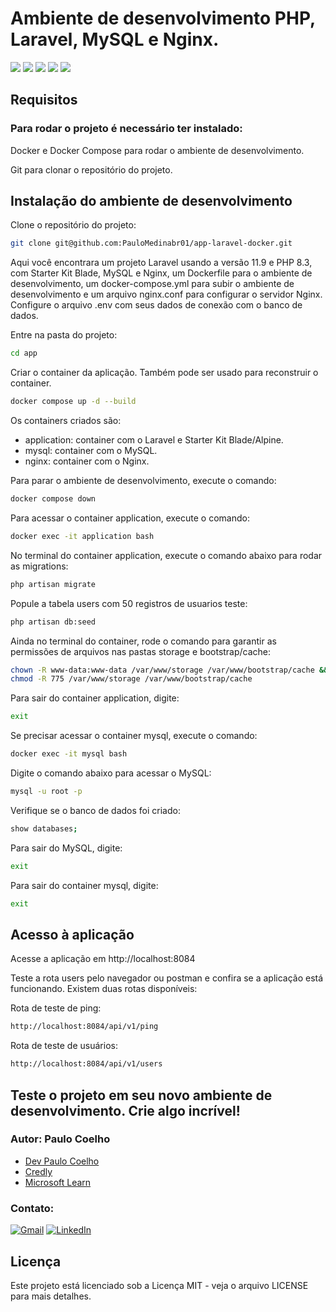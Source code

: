 # Ambiente de desenvolvimento PHP, Laravel, MySQL e Nginx.

<img src="	https://img.shields.io/badge/PHP-777BB4?style=for-the-badge&logo=php&logoColor=white">
<img src="https://img.shields.io/badge/Laravel-FF2D20?style=for-the-badge&logo=laravel&logoColor=white">
<img src="https://img.shields.io/badge/Docker-2CA5E0?style=for-the-badge&logo=docker&logoColor=white">
<img src="https://img.shields.io/badge/MySQL-005C84?style=for-the-badge&logo=mysql&logoColor=white">
<img src="	https://img.shields.io/badge/Nginx-009639?style=for-the-badge&logo=nginx&logoColor=white">

## Requisitos

### Para rodar o projeto é necessário ter instalado:

Docker e Docker Compose para rodar o ambiente de desenvolvimento.

Git para clonar o repositório do projeto.

## Instalação do ambiente de desenvolvimento

Clone o repositório do projeto:

```bash
git clone git@github.com:PauloMedinabr01/app-laravel-docker.git
```

Aqui você encontrara um projeto Laravel usando a versão 11.9 e PHP 8.3, com Starter Kit Blade, MySQL e Nginx, um
Dockerfile para o ambiente de
desenvolvimento, um docker-compose.yml para subir o ambiente de desenvolvimento e um arquivo nginx.conf para configurar
o servidor Nginx.
Configure o arquivo .env com seus dados de conexão com o banco de dados.

Entre na pasta do projeto:

```bash
cd app
```

Criar o container da aplicação. Também pode ser usado para reconstruir o container.

```bash
docker compose up -d --build
```

Os containers criados são:

- application: container com o Laravel e Starter Kit Blade/Alpine.
- mysql: container com o MySQL.
- nginx: container com o Nginx.

Para parar o ambiente de desenvolvimento, execute o comando:

```bash
docker compose down
```

Para acessar o container application, execute o comando:

```bash
docker exec -it application bash
```

No terminal do container application, execute o comando abaixo para rodar as migrations:

```bash
php artisan migrate
```

Popule a tabela users com 50 registros de usuarios teste:

```bash
php artisan db:seed
```

Ainda no terminal do container, rode o comando para garantir as permissões de arquivos nas pastas storage e
bootstrap/cache:

```bash
chown -R www-data:www-data /var/www/storage /var/www/bootstrap/cache && \
chmod -R 775 /var/www/storage /var/www/bootstrap/cache
```

Para sair do container application, digite:

```bash
exit
```

Se precisar acessar o container mysql, execute o comando:

```bash
docker exec -it mysql bash
```

Digite o comando abaixo para acessar o MySQL:

```bash
mysql -u root -p
```

Verifique se o banco de dados foi criado:

```bash
show databases;
```

Para sair do MySQL, digite:

```bash
exit
```

Para sair do container mysql, digite:

```bash
exit
```

## Acesso à aplicação

Acesse a aplicação em http://localhost:8084

Teste a rota users pelo navegador ou postman e confira se a aplicação está funcionando.
Existem duas rotas disponíveis:

Rota de teste de ping:

```bash
http://localhost:8084/api/v1/ping
```

Rota de teste de usuários:

```bash
http://localhost:8084/api/v1/users
```

## Teste o projeto em seu novo ambiente de desenvolvimento. Crie algo incrível!

### Autor: Paulo Coelho

- [Dev Paulo Coelho](https://devpaulocoelho.com/)
- [Credly](https://www.credly.com/users/paulo-henrique-medina-coelho)
- [Microsoft Learn](https://learn.microsoft.com/pt-br/users/paulohenriquemedinacoelho/transcript/d9w2s0gyqmz2z87?tab=credentials-tab)

### Contato:

[![Gmail](https://img.shields.io/badge/Gmail-D14836?style=for-the-badge&logo=gmail&logoColor=white)](mailto:paulomedinabr01@gmail.com)
[![LinkedIn](https://img.shields.io/badge/LinkedIn-0077B5?style=for-the-badge&logo=linkedin&logoColor=white)](https://www.linkedin.com/in/paulohcoelho/)

## Licença

Este projeto está licenciado sob a Licença MIT - veja o arquivo LICENSE para mais detalhes.
